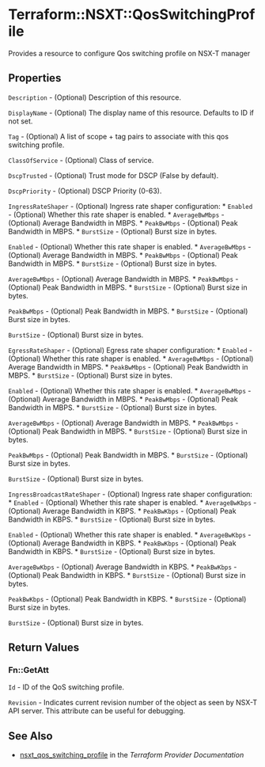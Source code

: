 # Terraform::NSXT::QosSwitchingProfile

Provides a resource to configure Qos switching profile on NSX-T manager

## Properties

`Description` - (Optional) Description of this resource.

`DisplayName` - (Optional) The display name of this resource. Defaults to ID if not set.

`Tag` - (Optional) A list of scope + tag pairs to associate with this qos switching profile.

`ClassOfService` - (Optional) Class of service.

`DscpTrusted` - (Optional) Trust mode for DSCP (False by default).

`DscpPriority` - (Optional) DSCP Priority (0-63).

`IngressRateShaper` - (Optional) Ingress rate shaper configuration: * `Enabled` - (Optional) Whether this rate shaper is enabled. * `AverageBwMbps` - (Optional) Average Bandwidth in MBPS. * `PeakBwMbps` - (Optional) Peak Bandwidth in MBPS. * `BurstSize` - (Optional) Burst size in bytes.

`Enabled` - (Optional) Whether this rate shaper is enabled. * `AverageBwMbps` - (Optional) Average Bandwidth in MBPS. * `PeakBwMbps` - (Optional) Peak Bandwidth in MBPS. * `BurstSize` - (Optional) Burst size in bytes.

`AverageBwMbps` - (Optional) Average Bandwidth in MBPS. * `PeakBwMbps` - (Optional) Peak Bandwidth in MBPS. * `BurstSize` - (Optional) Burst size in bytes.

`PeakBwMbps` - (Optional) Peak Bandwidth in MBPS. * `BurstSize` - (Optional) Burst size in bytes.

`BurstSize` - (Optional) Burst size in bytes.

`EgressRateShaper` - (Optional) Egress rate shaper configuration: * `Enabled` - (Optional) Whether this rate shaper is enabled. * `AverageBwMbps` - (Optional) Average Bandwidth in MBPS. * `PeakBwMbps` - (Optional) Peak Bandwidth in MBPS. * `BurstSize` - (Optional) Burst size in bytes.

`Enabled` - (Optional) Whether this rate shaper is enabled. * `AverageBwMbps` - (Optional) Average Bandwidth in MBPS. * `PeakBwMbps` - (Optional) Peak Bandwidth in MBPS. * `BurstSize` - (Optional) Burst size in bytes.

`AverageBwMbps` - (Optional) Average Bandwidth in MBPS. * `PeakBwMbps` - (Optional) Peak Bandwidth in MBPS. * `BurstSize` - (Optional) Burst size in bytes.

`PeakBwMbps` - (Optional) Peak Bandwidth in MBPS. * `BurstSize` - (Optional) Burst size in bytes.

`BurstSize` - (Optional) Burst size in bytes.

`IngressBroadcastRateShaper` - (Optional) Ingress rate shaper configuration: * `Enabled` - (Optional) Whether this rate shaper is enabled. * `AverageBwKbps` - (Optional) Average Bandwidth in KBPS. * `PeakBwKbps` - (Optional) Peak Bandwidth in KBPS. * `BurstSize` - (Optional) Burst size in bytes.

`Enabled` - (Optional) Whether this rate shaper is enabled. * `AverageBwKbps` - (Optional) Average Bandwidth in KBPS. * `PeakBwKbps` - (Optional) Peak Bandwidth in KBPS. * `BurstSize` - (Optional) Burst size in bytes.

`AverageBwKbps` - (Optional) Average Bandwidth in KBPS. * `PeakBwKbps` - (Optional) Peak Bandwidth in KBPS. * `BurstSize` - (Optional) Burst size in bytes.

`PeakBwKbps` - (Optional) Peak Bandwidth in KBPS. * `BurstSize` - (Optional) Burst size in bytes.

`BurstSize` - (Optional) Burst size in bytes.


## Return Values

### Fn::GetAtt

`Id` - ID of the QoS switching profile.

`Revision` - Indicates current revision number of the object as seen by NSX-T API server. This attribute can be useful for debugging.

## See Also

* [nsxt_qos_switching_profile](https://www.terraform.io/docs/providers/nsxt/r/qos_switching_profile.html) in the _Terraform Provider Documentation_